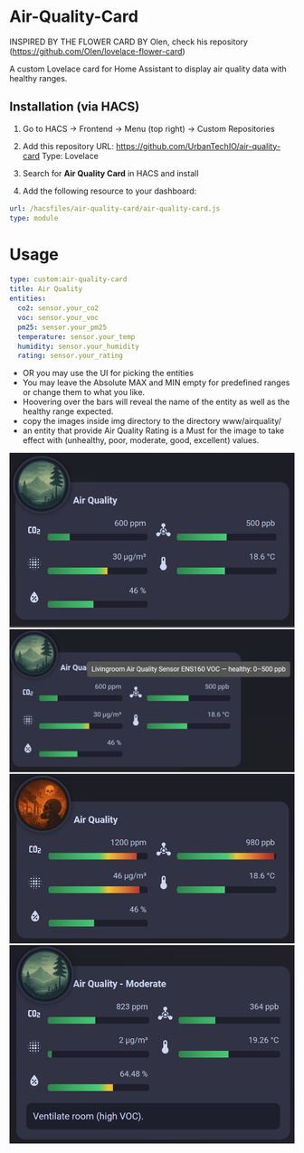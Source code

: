 # Air-Quality-Card
INSPIRED BY THE FLOWER CARD BY Olen, check his repository (https://github.com/Olen/lovelace-flower-card)


A custom Lovelace card for Home Assistant to display air quality data with healthy ranges.

## Installation (via HACS)

1. Go to HACS → Frontend → Menu (top right) → Custom Repositories
2. Add this repository URL:
https://github.com/UrbanTechIO/air-quality-card
Type: Lovelace

3. Search for **Air Quality Card** in HACS and install
4. Add the following resource to your dashboard:

```yaml
url: /hacsfiles/air-quality-card/air-quality-card.js
type: module
```

# Usage

```yaml
type: custom:air-quality-card
title: Air Quality
entities:
  co2: sensor.your_co2
  voc: sensor.your_voc
  pm25: sensor.your_pm25
  temperature: sensor.your_temp
  humidity: sensor.your_humidity
  rating: sensor.your_rating
```

  - OR you may use the UI for picking the entities
  - You may leave the Absolute MAX and MIN empty for predefined ranges or change them to what you like.
  - Hoovering over the bars will reveal the name of the entity as well as the healthy range expected.
  - copy the images inside img directory to the directory www/airquality/
  - an entity that provide Air Quality Rating is a Must for the image to take effect with (unhealthy, poor, moderate, good, excellent) values.

  ![Air Quality Card](./img/base.png)
  ![Air Quality Card](./img/hoover.png)
  ![Air Quality Card](./img/danger.png)
  ![Air Quality Card](./img/recommend.png)
  



  
